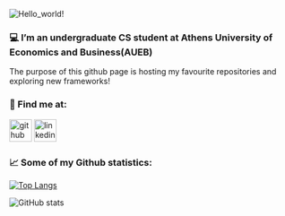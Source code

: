 ![Hello_world!](https://user-images.githubusercontent.com/46730823/138362403-6660e237-20f7-4685-9653-6cae9a2d6ec4.png)

### :computer: I’m an undergraduate CS student at Athens University of Economics and Business(AUEB) 

The purpose of this github page is hosting my favourite repositories and exploring new frameworks!

### :mag_right: Find me at:
[<img src='https://cdn.jsdelivr.net/npm/simple-icons@3.0.1/icons/github.svg' alt='github' height='40'>](https://github.com/vielato)  [<img src='https://cdn.jsdelivr.net/npm/simple-icons@3.0.1/icons/linkedin.svg' alt='linkedin' height='40'>](https://www.linkedin.com/in/elena-fourtouni-0947b11a4/)

### :chart_with_upwards_trend: Some of my Github statistics:
[![Top Langs](https://github-readme-stats.vercel.app/api/top-langs/?username=vielato&layout=compact)](https://github.com/anuraghazra/github-readme-stats)

![GitHub stats](https://github-readme-stats.vercel.app/api?username=vielato&show_icons=true&theme=tokyonight)  


